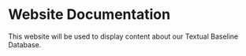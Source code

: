 # Website Documentation

This website will be used to display content about our Textual Baseline Database.
